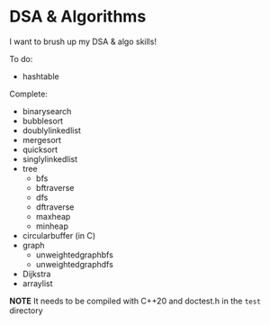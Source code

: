 # DSA & Algorithms

I want to brush up my DSA & algo skills!

To do:
- hashtable

Complete:

- binarysearch
- bubblesort
- doublylinkedlist
- mergesort
- quicksort
- singlylinkedlist
- tree
    - bfs
    - bftraverse
    - dfs
    - dftraverse
    - maxheap
    - minheap
- circularbuffer (in C)
- graph
    - unweightedgraphbfs
    - unweightedgraphdfs
- Dijkstra
- arraylist

**NOTE** It needs to be compiled with C++20 and doctest.h in the `test` directory
